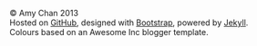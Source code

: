 
&copy; Amy Chan 2013  
Hosted on [GitHub](https://github.com/mathematicalcoffee/mathematicalcoffee.github.io), designed with [Bootstrap](http://getbootstrap.com/), powered by [Jekyll](http://jekyllrb.com/).  
Colours based on an Awesome Inc blogger template.
